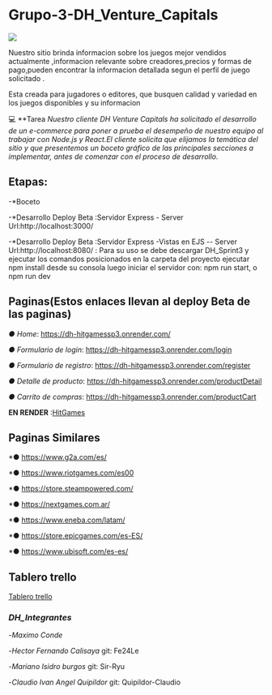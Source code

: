 # **Grupo-3-DH_Venture_Capitals**

![](https://github.com/Sir-Ryu/Grupo-3-HitGames/blob/main/desings/logo_sprint1.png)


Nuestro sitio brinda informacion sobre los juegos mejor vendidos actualmente ,informacion relevante sobre creadores,precios y formas de pago,pueden encontrar la informacion detallada segun el perfil de juego solicitado .

  Esta creada para jugadores o editores, que busquen calidad y variedad en los juegos disponibles y su informacion

💻 
**Tarea
_Nuestro cliente DH Venture Capitals ha solicitado el desarrollo de un e-commerce para poner a prueba el desempeño de nuestro equipo al trabajar con Node.js y React.El cliente solicita que elijamos la temática del sitio
y que presentemos un boceto gráfico de las principales secciones a implementar, antes de comenzar con el proceso de desarrollo._


## **Etapas:**

-*Boceto

-*Desarrollo Deploy Beta :Servidor Express  - Server Url:http://localhost:3000/

-*Desarrollo Deploy Beta :Servidor Express -Vistas en EJS -- Server Url:http://localhost:8080/  : Para su uso  se debe descargar  DH_Sprint3   y ejecutar los comandos posicionados en la carpeta del proyecto ejecutar npm install desde su  consola
luego iniciar el servidor  con:
                      npm run start, o   npm run dev

## **Paginas(Estos enlaces llevan al deploy Beta de las paginas)**

*● Home*: https://dh-hitgamessp3.onrender.com/

*● Formulario de login*: https://dh-hitgamessp3.onrender.com/login

*● Formulario de registro*: https://dh-hitgamessp3.onrender.com/register

*● Detalle de producto*: https://dh-hitgamessp3.onrender.com/productDetail

*● Carrito de compras*: https://dh-hitgamessp3.onrender.com/productCart


**EN RENDER** :[HitGames](https://hitgamessp3.onrender.com/)

## **Paginas Similares**

*● https://www.g2a.com/es/

*● https://www.riotgames.com/es00

*● https://store.steampowered.com/

*● https://nextgames.com.ar/

*● https://www.eneba.com/latam/

*● https://store.epicgames.com/es-ES/

*● https://www.ubisoft.com/es-es/

## **Tablero trello**

 [Tablero trello](https://trello.com/b/4bt3QZLe/proyecto-dh-grupo-3)


### *DH_Integrantes* 

-*Maximo Conde*  

-*Hector Fernando Calisaya*   git:  Fe24Le 

-*Mariano Isidro burgos*   git:  Sir-Ryu

-*Claudio Ivan Angel Quipildor*   git:  Quipildor-Claudio
